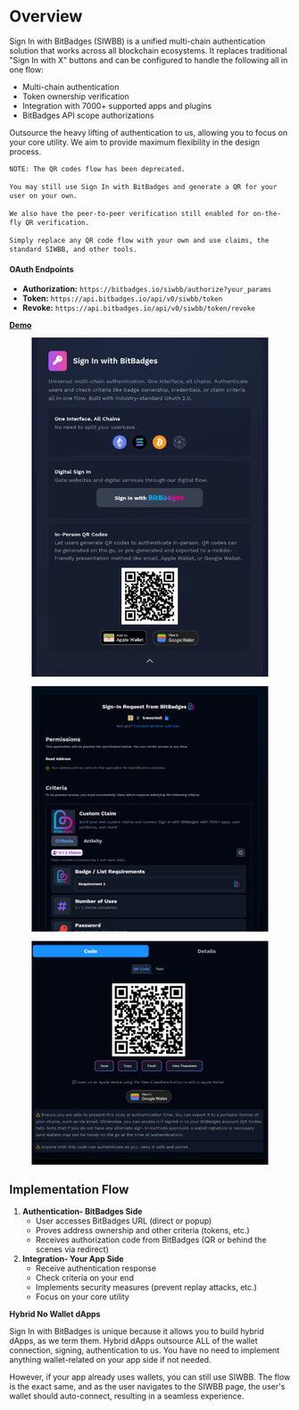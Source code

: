 # Overview

Sign In with BitBadges (SIWBB) is a unified multi-chain authentication solution that works across all blockchain ecosystems. It replaces traditional "Sign In with X" buttons and can be configured to handle the following all in one flow:

-   Multi-chain authentication
-   Token ownership verification
-   Integration with 7000+ supported apps and plugins
-   BitBadges API scope authorizations

Outsource the heavy lifting of authentication to us, allowing you to focus on your core utility. We aim to provide maximum flexibility in the design process.

```
NOTE: The QR codes flow has been deprecated.

You may still use Sign In with BitBadges and generate a QR for your user on your own.

We also have the peer-to-peer verification still enabled for on-the-fly QR verification.

Simply replace any QR code flow with your own and use claims, the standard SIWBB, and other tools.
```

#### OAuth Endpoints

-   **Authorization:** `https://bitbadges.io/siwbb/authorize?your_params`
-   **Token:** `https://api.bitbadges.io/api/v0/siwbb/token`
-   **Revoke:** `https://api.bitbadges.io/api/v0/siwbb/token/revoke`&#x20;

[**Demo**](https://bitbadges.io/siwbb/authorize?client_id=example-client-id&redirect_uri=https://example.com&)

<figure><img src="../../.gitbook/assets/image (7).png" alt=""><figcaption></figcaption></figure>

<figure><img src="../../.gitbook/assets/image (2) (1) (1) (1) (1) (1) (1) (1) (1) (1) (1) (1) (1) (1) (1) (1) (1) (1) (1) (1) (1) (1).png" alt=""><figcaption></figcaption></figure>

<figure><img src="../../.gitbook/assets/image (180).png" alt=""><figcaption></figcaption></figure>

## Implementation Flow

1. **Authentication- BitBadges Side**
    - User accesses BitBadges URL (direct or popup)
    - Proves address ownership and other criteria (tokens, etc.)
    - Receives authorization code from BitBadges (QR or behind the scenes via redirect)
2. **Integration- Your App Side**
    - Receive authentication response
    - Check criteria on your end
    - Implements security measures (prevent replay attacks, etc.)
    - Focus on your core utility

**Hybrid No Wallet dApps**

Sign In with BitBadges is unique because it allows you to build hybrid dApps, as we term them. Hybrid dApps outsource ALL of the wallet connection, signing, authentication to us. You have no need to implement anything wallet-related on your app side if not needed.

However, if your app already uses wallets, you can still use SIWBB. The flow is the exact same, and as the user navigates to the SIWBB page, the user's wallet should auto-connect, resulting in a seamless experience.
